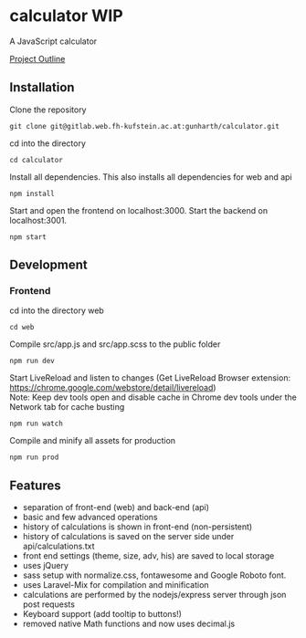 # calculator WIP

A JavaScript calculator

[Project Outline](https://gitlab.web.fh-kufstein.ac.at/WCIS18/pww-unterlagen/tree/master/uebung)

## Installation

Clone the repository
```
git clone git@gitlab.web.fh-kufstein.ac.at:gunharth/calculator.git
````
cd into the directory
```
cd calculator
````
Install all dependencies. This also installs all dependencies for web and api
```
npm install
```
Start and open the frontend on localhost:3000. Start the backend on localhost:3001.
```
npm start
```

## Development
### Frontend

cd into the directory web
```
cd web
````
Compile src/app.js and src/app.scss to the public folder
```
npm run dev
```
Start LiveReload and listen to changes  (Get LiveReload Browser extension: https://chrome.google.com/webstore/detail/livereload)  
Note: Keep dev tools open and disable cache in Chrome dev tools under the Network tab for cache busting
```
npm run watch
```
Compile and minify all assets for production
```
npm run prod
```

## Features
- separation of front-end (web) and back-end (api)
- basic and few advanced operations
- history of calculations is shown in front-end (non-persistent)
- history of calculations is saved on the server side under api/calculations.txt
- front end settings (theme, size, adv, his) are saved to local storage
- uses jQuery
- sass setup with normalize.css, fontawesome and Google Roboto font.
- uses Laravel-Mix for compilation and minification
- calculations are performed by the nodejs/express server through json post requests
- Keyboard support (add tooltip to buttons!)
- removed native Math functions and now uses decimal.js
